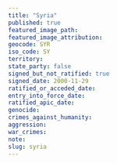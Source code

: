 ```yaml
---
title: "Syria"
published: true
featured_image_path:
featured_image_attribution:
geocode: SYR
iso_code: SY
territory:
state_party: false
signed_but_not_ratified: true
signed_date: 2000-11-29
ratified_or_acceded_date:
entry_into_force_date:
ratified_apic_date:
genocide:
crimes_against_humanity:
aggression:
war_crimes:
note:
slug: syria
---
```

